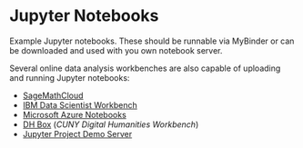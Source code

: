 # Jupyter Notebooks

Example Jupyter notebooks. These should be runnable via MyBinder or can be downloaded and used with you own notebook server.

Several online data analysis workbenches are also capable of uploading and running Jupyter notebooks:

- [SageMathCloud](https://cloud.sagemath.com/)
- [IBM Data Scientist Workbench](https://datascientistworkbench.com/)
- [Microsoft Azure Notebooks](https://notebooks.azure.com/)
- [DH Box](http://dhbox.org/) (*CUNY Digital Humanities Workbench*)
- [Jupyter Project Demo Server](https://try.jupyter.org/)
